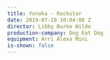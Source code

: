 ```yaml
---
title: Yonaka - Rockstar
date: 2019-07-10 10:04:00 Z
director: Libby Burke Wilde
production-company: Dog Eat Dog
equipment: Arri Alexa Mini
is-shown: false
---
```


